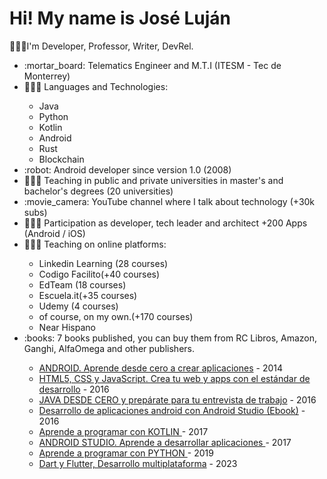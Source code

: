 

<!--
**josedlujan/josedlujan** is a ✨ _special_ ✨ repository because its `README.md` (this file) appears on your GitHub profile.

Here are some ideas to get you started:

- 🔭 I’m currently working on ...
- 🌱 I’m currently learning ...
- 👯 I’m looking to collaborate on ...
- 🤔 I’m looking for help with ...
- 💬 Ask me about ...
- 📫 How to reach me: ...
- 😄 Pronouns: ...
- ⚡ Fun fact: ...
-->
<h1>Hi! My name is José Luján</h1>
<p>🙋🏽‍♂️I'm Developer, Professor, Writer, DevRel.</p>
<ul>
  <li>:mortar_board: Telematics Engineer and M.T.I (ITESM - Tec de Monterrey)</li>
  <li>👨🏽‍💻 Languages and Technologies:</li>
      <ul>
        <li>Java</li>
        <li>Python</li>
        <li>Kotlin</li>
        <li>Android</li>
        <li>Rust</li>
        <li>Blockchain</li>
      </ul>
  <li>:robot: Android developer since version 1.0 (2008)</li>
  <li>👨🏽‍🏫  Teaching in public and private universities in master's and bachelor's degrees (20 universities) </li>
  <li>:movie_camera: YouTube channel where I talk about technology (+30k subs)</li>
  <li>👨🏽‍💻  Participation as developer, tech leader and architect +200 Apps (Android / iOS)</li>
  <li>👨🏽‍🏫  Teaching on online platforms:</li>
      <ul>
        <li>Linkedin Learning (28 courses)</li>
        <li>Codigo Facilito(+40 courses) </li>
        <li>EdTeam (18 courses)</li>
        <li>Escuela.it(+35 courses)</li>
        <li>Udemy (4 courses)</li>
        <li>of course, on my own.(+170 courses)</li>
        <li>Near Hispano</li>
      </ul>
  <li>:books: 7 books published, you can buy them from RC Libros, Amazon, Ganghi, AlfaOmega and other publishers.</li>
      <ul>
        <li> <a href="https://rclibros.es/producto/android-aprende-desde-cero-crear-aplicaciones/">ANDROID. Aprende desde cero a crear aplicaciones</a> - 2014</li>
       <li> <a href="https://rclibros.es/producto/html5-css-y-javascript-crea-tu-web-y-apps/">HTML5, CSS y JavaScript. Crea tu web y apps con el estándar de desarrollo</a> - 2016</li>
     <li> <a href="https://rclibros.es/producto/java-desde-cero-preparate-entrevista-trabajo/">JAVA DESDE CERO y prepárate para tu entrevista de trabajo</a> - 2016</li>
         <li><a href="https://gum.co/droidbook">Desarrollo de aplicaciones android con Android Studio (Ebook)</a> - 2016</li>
         <li> <a href="https://rclibros.es/producto/aprende-programar-kotlin/">Aprende a programar con KOTLIN </a> - 2017</li>
    <li> <a href="https://rclibros.es/producto/android-studio-aprende-desarrollar-aplicaciones/">ANDROID STUDIO. Aprende a desarrollar aplicaciones </a> - 2017</li>
        <li> <a href="https://rclibros.es/producto/aprende-a-programar-con-python/">Aprende a programar con PYTHON </a> - 2019</li>
       <li> <a href="https://rclibros.es/producto/dart-y-flutter-desarrollo-multiplataforma/">Dart y Flutter, Desarrollo multiplataforma</a> - 2023</li>
      </ul>

</ul>
